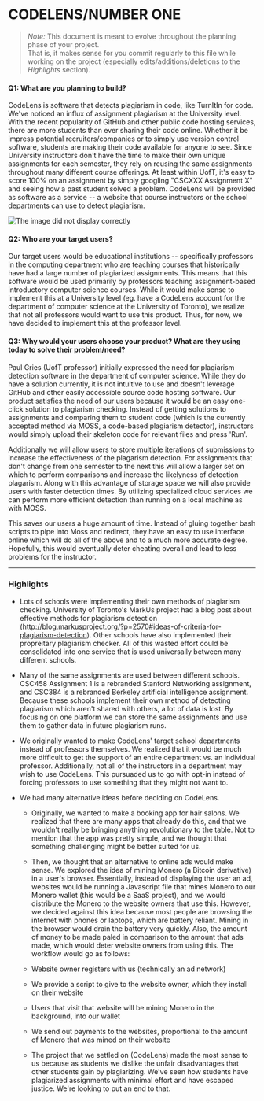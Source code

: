 # CODELENS/NUMBER ONE

 > _Note:_ This document is meant to evolve throughout the planning phase of your project.    
 > That is, it makes sense for you commit regularly to this file while working on the project (especially edits/additions/deletions to the _Highlights_ section).

#### Q1: What are you planning to build?

CodeLens is software that detects plagiarism in code, like TurnItIn for code. We've noticed an influx of assignment plagiarism at the University level. With the recent popularity of GitHub and other public code hosting services, there are more students than ever sharing their code online. Whether it be impress potential recruiters/companies or to simply use version control software, students are making their code available for anyone to see. Since University instructors don't have the time to make their own unique assignments for each semester, they rely on reusing the same assignments throughout many different course offerings. At least within UofT, it's easy to score 100% on an assignment by simply googling "CSCXXX Assignment X" and seeing how a past student solved a problem. CodeLens will be provided as software as a service -- a website that course instructors or the school departments can use to detect plagiarism.

![The image did not display correctly](https://i.imgur.com/5W8Iy5T.jpg "Layout")

#### Q2: Who are your target users?

Our target users would be educational institutions -- specifically professors in the computing department who are teaching courses that historically have had a large number of plagiarized assignments. This means that this software would be used primarily by professors teaching assignment-based introductory computer science courses. While it would make sense to implement this at a University level (eg. have a CodeLens account for the department of computer science at the University of Toronto), we realize that not all professors would want to use this product. Thus, for now, we have decided to implement this at the professor level.

#### Q3: Why would your users choose your product? What are they using today to solve their problem/need?

Paul Gries (UofT professor) initially expressed the need for plagiarism detection software in the department of computer science. While they do have a solution currently, it is not intuitive to use and doesn't leverage GitHub and other easily accessible source code hosting software. Our product satisfies the need of our users because it would be an easy one-click solution to plagiarism checking. Instead of getting solutions to assignments and comparing them to student code (which is the currently accepted method via MOSS, a code-based plagiarism detector), instructors would simply upload their skeleton code for relevant files and press 'Run'.

Additionally we will allow users to store multiple iterations of submissions to increase the effectiveness of the plagarism detection. For assignments that don't change from one semester to the next this will allow a larger set on which to perform comparisons and increase the likelyness of detection plagarism. Along with this advantage of storage space we will also provide users with faster detection times. By utilizing specialized cloud services we can perform more efficient detection than running on a local machine as with MOSS.

This saves our users a huge amount of time. Instead of gluing together bash scripts to pipe into Moss and redirect, they have an easy to use interface online which will do all of the above and to a much more accurate degree. Hopefully, this would eventually deter cheating overall and lead to less problems for the instructor.

----

### Highlights

- Lots of schools were implementing their own methods of plagiarism checking. University of Toronto's MarkUs project had a blog post about effective methods for plagiarism detection (http://blog.markusproject.org/?p=2570#ideas-of-criteria-for-plagiarism-detection). Other schools have also implemented their propreitary plagiarism checker. All of this wasted effort could be consolidated into one service that is used universally between many different schools.

- Many of the same assignments are used between different schools. CSC458 Assignment 1 is a rebranded Stanford Networking assignment, and CSC384 is a rebranded Berkeley artificial intelligence assignment. Because these schools implement their own method of detecting plagiarism which aren't shared with others, a lot of data is lost. By focusing on one platform we can store the same assignments and use them to gather data in future plagiarism runs.

- We originally wanted to make CodeLens' target school departments instead of professors themselves. We realized that it would be much more difficult to get the support of an entire department vs. an individual professor. Additionally, not all of the instructors in a department may wish to use CodeLens. This pursuaded us to go with opt-in instead of forcing professors to use something that they might not want to.

- We had many alternative ideas before deciding on CodeLens.

  - Originally, we wanted to make a booking app for hair salons. We realized that there are many apps that already do this, and that we wouldn't really be bringing anything revolutionary to the table. Not to mention that the app was pretty simple, and we thought that something challenging might be better suited for us.

  - Then, we thought that an alternative to online ads would make sense. We explored the idea of mining Monero (a Bitcoin derivative) in a user's browser. Essentially, instead of displaying the user an ad, websites would be running a Javascript file that mines Monero to our Monero wallet (this would be a SaaS project), and we would distribute the Monero to the website owners that use this. However, we decided against this idea because most people are browsing the internet with phones or laptops, which are battery reliant. Mining in the browser would drain the battery very quickly. Also, the amount of money to be made paled in comparison to the amount that ads made, which would deter website owners from using this. The workflow would go as follows:
   - Website owner registers with us (technically an ad network)
   - We provide a script to give to the website owner, which they install on their website
   - Users that visit that website will be mining Monero in the background, into our wallet
   - We send out payments to the websites, proportional to the amount of Monero that was mined on their website
  
  - The project that we settled on (CodeLens) made the most sense to us because as students we dislike the unfair disadvantages that other students gain by plagiarizing. We've seen how students have plagiarized assignments with minimal effort and have escaped justice. We're looking to put an end to that.
